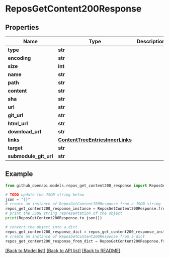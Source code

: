 # ReposGetContent200Response


## Properties

Name | Type | Description | Notes
------------ | ------------- | ------------- | -------------
**type** | **str** |  | 
**encoding** | **str** |  | 
**size** | **int** |  | 
**name** | **str** |  | 
**path** | **str** |  | 
**content** | **str** |  | 
**sha** | **str** |  | 
**url** | **str** |  | 
**git_url** | **str** |  | 
**html_url** | **str** |  | 
**download_url** | **str** |  | 
**links** | [**ContentTreeEntriesInnerLinks**](ContentTreeEntriesInnerLinks.md) |  | 
**target** | **str** |  | 
**submodule_git_url** | **str** |  | 

## Example

```python
from github_openapi.models.repos_get_content200_response import ReposGetContent200Response

# TODO update the JSON string below
json = "{}"
# create an instance of ReposGetContent200Response from a JSON string
repos_get_content200_response_instance = ReposGetContent200Response.from_json(json)
# print the JSON string representation of the object
print(ReposGetContent200Response.to_json())

# convert the object into a dict
repos_get_content200_response_dict = repos_get_content200_response_instance.to_dict()
# create an instance of ReposGetContent200Response from a dict
repos_get_content200_response_from_dict = ReposGetContent200Response.from_dict(repos_get_content200_response_dict)
```
[[Back to Model list]](../README.md#documentation-for-models) [[Back to API list]](../README.md#documentation-for-api-endpoints) [[Back to README]](../README.md)


